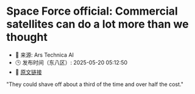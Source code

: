 # Space Force official: Commercial satellites can do a lot more than we thought
- 📅 来源: Ars Technica AI
- 🕒 发布时间（东八区）: 2025-05-20 05:12:50
- 🔗 [原文链接](https://arstechnica.com/space/2025/05/space-force-official-commercial-satellites-can-do-a-lot-more-than-we-thought/)

"They could shave off about a third of the time and over half the cost."